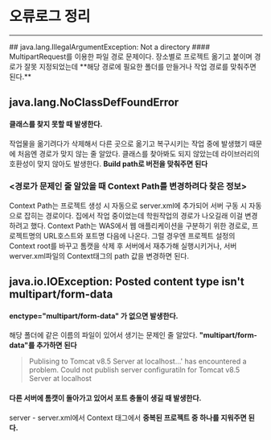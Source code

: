 # 오류로그 정리
<hr>
## java.lang.IllegalArgumentException: Not a directory
#### MultipartRequest를 이용한 파일 경로 문제이다.
장소별로 프로젝트 옮기고 붙이며 경로가 잘못 지정되었는데 **해당 경로에 필요한 폴더를 만들거나 작업 경로를 맞춰주면 된다.**



## java.lang.NoClassDefFoundError
#### 클래스를 찾지 못할 때 발생한다.
작업물을 옮기려다가 삭제해서 다른 곳으로 옮기고 복구시키는 작업 중에 발생했기 때문에 처음엔 경로가 맞지 않는 줄 알았다.
클래스를 찾아봐도 되지 않았는데 라이브러리의 호환성이 맞지 않아도 발생한다. **Build path로 버전을 맞춰주면 된다**



### <경로가 문제인 줄 알았을 때 Context Path를 변경하려다 찾은 정보>
Context Path는 프로젝트 생성 시 자동으로 server.xml에 추가되어 서버 구동 시 자동으로 잡히는 경로이다.
집에서 작업 중이었는데 학원작업의 경로가 나오길래 이걸 변경하려고 했다.
Context Path는 WAS에서 웹 애플리케이션을 구분하기 위한 경로로, 프로젝트명의 URL호스트와 포트명 다음에 나온다.
그럴 경우엔 프로젝트 설정의 Context root를 바꾸고 톰캣을 삭제 후 서버에서 재추가해 실행시키거나,
서버 werver.xml파일의 Context태그의 path 값을 변경하면 된다.



## java.io.IOException: Posted content type isn't multipart/form-data
#### enctype="multipart/form-data" 가 없으면 발생한다.
해당 폴더에 같은 이름의 파일이 있어서 생기는 문제인 줄 알았다. **"multipart/form-data"를 추가하면 된다**



> Publising to Tomcat v8.5 Server at localhost...' has encountered a problem. 
> Could not publish server configuratiln for Tomcat v8.5 Server at localhost
#### 다른 서버에 톰캣이 돌아가고 있어서 포트 충돌이 생길 때 발생한다.
server - server.xml에서 Context 태그에서 **중복된 프로젝트 중 하나를 지워주면 된다.**




